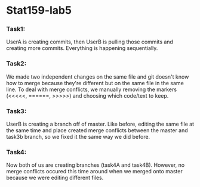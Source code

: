 # Stat159-lab5

### Task1: 

UserA is creating commits, then UserB is pulling those commits and creating more commits. 
Everything is happening sequentially.

### Task2:

We made two independent changes on the same file and git doesn't know how to merge because 
they're different but on the same file in the same line. To deal with merge conflicts, we
manually removing the markers (<<<<<, ======, >>>>>) and choosing which code/text to keep.

### Task3:

UserB is creating a branch off of master. Like before, editing the same file at the same time
and place created merge conflicts between the master and task3b branch, so we fixed it
the same way we did before.

### Task4:

Now both of us are creating branches (task4A and task4B). However, no merge conflicts
occured this time around when we merged onto master because we were editing different 
files.


